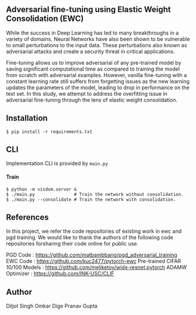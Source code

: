 ## Adversarial fine-tuning using Elastic Weight Consolidation (EWC)

While the success in Deep Learning has led to many breakthroughs in a variety of domains, Neural Networks have also been shown to be vulnerable to small perturbations to the input data. These perturbations also known as adversarial attacks and create a security threat in critical applications.  

Fine-tuning allows us to improve adversarial of any pre-trained model by saving significant computational time as compared to training the model from scratch with adversarial examples. However, vanilla fine-tuning with a constant learning rate still suffers from forgetting issues as the new learning updates the parameters of the model, leading to drop in performance on the test set. In this study, we attempt to address the overfitting issue in adversarial fine-tuning through the lens of elastic weight consolidation.

 
## Installation
```
$ pip install -r requirements.txt
```


## CLI
Implementation CLI is provided by `main.py`

#### Train
```
$ python -m visdom.server &
$ ./main.py               # Train the network without consolidation.
$ ./main.py --consolidate # Train the network with consolidation.
```

## References

In this project, we refer the code repositories of existing work in ewc and pgd training. We would like to thank the authors of the following code repositories forsharing their code online for public use.

PGD Code : https://github.com/matbambbang/pgd_adversarial_training
EWC Code : https://github.com/kuc2477/pytorch-ewc
Pre-trained CIFAR 10/100 Models : https://github.com/meliketoy/wide-resnet.pytorch
ADAMW Optimizer : https://github.com/INK-USC/CLIF



## Author
Diljot Singh
Omkar Dige
Pranav Gupta
